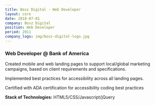 ```yaml
---
title: Bosz Digital - Web Developer
layout: core
date: 2018-07-01
company: Bosz Digital
position: Web Developer
period: 2011 
company_logo: img/bosz-digital-logo.jpg
---
```




<h3 class="underline"><strong>Web Developer @ Bank of America</strong></h3>

Created mobile and web landing pages to support local/global marketing campaigns, based on client requirements and specifications.

Implemented best practices for accessibility across all landing pages. 

Certified with ADA certification for accessibility coding best practices

**Stack of Technologies:** HTML5/CSS/Javascript/jQuery
